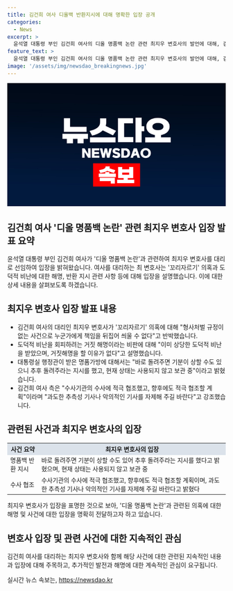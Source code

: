 ```yaml
---
title: 김건희 여사 디올백 반환지시에 대해 명확한 입장 공개
categories:
  - News
excerpt: >
  윤석열 대통령 부인 김건희 여사의 디올 명품백 논란 관련 최지우 변호사의 발언에 대해, 김 여사는 형사처벌 규정이 없어 책임을 뒤집어 씌울 수 없다고 반박했다. 또한, 도덕적 비난을 회피하기 위한 거짓 해명이라는 비판에 대해 일체의 해명이나 변명을 하지 않았으며, 반환 지시 관련 기사는 변호인 측에서 요청한 것이 아니라고 해명했다. 검찰은 김 여사 수행 행정관 소환 조사에서 명품백 반환에 관한 진술을 확보한 상황이다. 현재 김 여사는 수사에 적극 협조할 예정이라고 전하고 있다.
feature_text: >
  윤석열 대통령 부인 김건희 여사의 디올 명품백 논란 관련 최지우 변호사의 발언에 대해, 김 여사는 형사처벌 규정이 없어 책임을 뒤집어 씌울 수 없다고 반박했다. 또한, 도덕적 비난을 회피하기 위한 거짓 해명이라는 비판에 대해 일체의 해명이나 변명을 하지 않았으며, 반환 지시 관련 기사는 변호인 측에서 요청한 것이 아니라고 해명했다. 검찰은 김 여사 수행 행정관 소환 조사에서 명품백 반환에 관한 진술을 확보한 상황이다. 현재 김 여사는 수사에 적극 협조할 예정이라고 전하고 있다.
image: '/assets/img/newsdao_breakingnews.jpg'
---
```


<p><img src="/assets/img/newsdao_breakingnews.jpg" alt="firstkoreanews 속보" /></p>

<h2>김건희 여사 '디올 명품백 논란' 관련 최지우 변호사 입장 발표 요약</h2>

<p data-ke-size="size16">윤석열 대통령 부인 김건희 여사가 '디올 명품백 논란'과 관련하여 최지우 변호사를 대리로 선임하여 입장을 밝혀왔습니다. 여사를 대리하는 최 변호사는 '꼬리자르기' 의혹과 도덕적 비난에 대한 해명, 반환 지시 관련 사항 등에 대해 입장을 설명했습니다. 이에 대한 상세 내용을 살펴보도록 하겠습니다.</p>

<h2 data-ke-size="size26">최지우 변호사 입장 발표 내용</h2>

<ul>
  <li>김건희 여사의 대리인 최지우 변호사가 '꼬리자르기' 의혹에 대해 "형사처벌 규정이 없는 사건으로 누군가에게 책임을 뒤집어 씌울 수 없다"고 반박했습니다.</li>
  <li>도덕적 비난을 회피하려는 거짓 해명이라는 비판에 대해 "이미 상당한 도덕적 비난을 받았으며, 거짓해명을 할 이유가 없다"고 설명했습니다.</li>
  <li>대통령실 행정관이 받은 명품가방에 대해서는 "바로 돌려주면 기분이 상할 수도 있으니 추후 돌려주라는 지시를 했고, 현재 상태는 사용되지 않고 보관 중"이라고 밝혔습니다.</li>
  <li>김건희 여사 측은 "수사기관의 수사에 적극 협조했고, 향후에도 적극 협조할 계획"이라며 "과도한 추측성 기사나 악의적인 기사를 자제해 주길 바란다"고 강조했습니다.</li>
</ul>

<h2 data-ke-size="size26">관련된 사건과 최지우 변호사의 입장</h2>

<table>
  <tr>
    <th style="text-align: center; background-color: #21538527;">사건 요약</th>
    <th style="text-align: center; background-color: #21538527;">최지우 변호사의 입장</th>
  </tr>
  <tr>
    <td>명품백 반환 지시</td>
    <td>바로 돌려주면 기분이 상할 수도 있어 추후 돌려주라는 지시를 했다고 밝혔으며, 현재 상태는 사용되지 않고 보관 중</td>
  </tr>
  <tr>
    <td>수사 협조</td>
    <td>수사기관의 수사에 적극 협조했고, 향후에도 적극 협조할 계획이며, 과도한 추측성 기사나 악의적인 기사를 자제해 주길 바란다고 밝혔다</td>
  </tr>
</table>

<p data-ke-size="size16">최지우 변호사가 입장을 표명한 것으로 보아, '디올 명품백 논란'과 관련된 의혹에 대한 해명 및 사건에 대한 입장을 명확히 전달하고자 하고 있습니다.</p>

<h2 data-ke-size="size26">변호사 입장 및 관련 사건에 대한 지속적인 관심</h2>

<p data-ke-size="size16">김건희 여사를 대리하는 최지우 변호사와 함께 해당 사건에 대한 관련된 지속적인 내용과 입장에 대해 주목하고, 추가적인 발전과 해명에 대한 계속적인 관심이 요구됩니다.</p>
실시간 뉴스 속보는, <a href="https://newsdao.kr" rel="dofollow">https://newsdao.kr</a>


